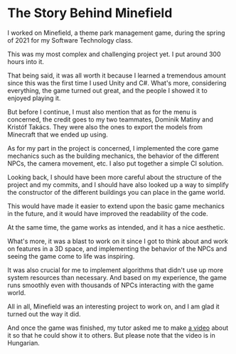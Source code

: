 # The Story Behind Minefield

I worked on Minefield, a theme park management game, during the spring of 2021 for my Software Technology class.

This was my most complex and challenging project yet. I put around 300 hours into it.

That being said, it was all worth it because I learned a tremendous amount since this was the first time I used Unity and C#. What's more, considering everything, the game turned out great, and the people I showed it to enjoyed playing it.

But before I continue, I must also mention that as for the menu is concerned, the credit goes to my two teammates, Dominik Matiny and Kristóf Takács. They were also the ones to export the models from Minecraft that we ended up using.

As for my part in the project is concerned, I implemented the core game mechanics such as the building mechanics, the behavior of the different NPCs, the camera movement, etc. I also put together a simple CI solution.

Looking back, I should have been more careful about the structure of the project and my commits, and I should have also looked up a way to simplify the constructor of the different buildings you can place in the game world.

This would have made it easier to extend upon the basic game mechanics in the future, and it would have improved the readability of the code.

At the same time, the game works as intended, and it has a nice aesthetic.

What's more, it was a blast to work on it since I got to think about and work on features in a 3D space, and implementing the behavior of the NPCs and seeing the game come to life was inspiring.

It was also crucial for me to implement algorithms that didn't use up more system resources than necessary. And based on my experience, the game runs smoothly even with thousands of NPCs interacting with the game world.

All in all, Minefield was an interesting project to work on, and I am glad it turned out the way it did.

And once the game was finished, my tutor asked me to make [a video](https://youtu.be/dvfuY1JlcvU) about it so that he could show it to others. But please note that the video is in Hungarian.
